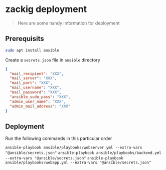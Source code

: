 # zackig deployment

> Here are some handy information for deployment


## Prerequisits

```bash
sudo apt install ansible
```


Create a `secrets.json` file in `ansible` directory

```json
{
  "mail_recipient": "XXX",
  "mail_server": "XXX",
  "mail_port": "XXX",
  "mail_username": "XXX",
  "mail_password": "XXX",
  "ansible_sudo_pass": "XXX",
  "admin_user_name": "XXX",
  "admin_mail_address": "XXX"
}
```


## Deployment

Run the following commands in this particular order

`ansible-playbook ansible/playbooks/webserver.yml --extra-vars "@ansible/secrets.json"`
`ansible-playbook ansible/playbooks/backend.yml --extra-vars "@ansible/secrets.json"`
`ansible-playbook ansible/playbooks/webapp.yml --extra-vars "@ansible/secrets.json"`
